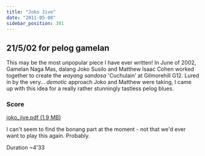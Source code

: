 ```yaml
---
title: "Joko Jive"
date: "2011-05-08"
sidebar_position: 301
---
```


## 21/5/02 for pelog gamelan

This may be the most *un*popular piece I have ever written! In June of 2002, Gamelan Naga Mas, dalang Joko Susilo and Matthew Isaac Cohen worked together to create the _wayang sandosa_ 'Cuchulain' at Gilmorehill G12. Lured in by the very… _demotic_ approach Joko and Matthew were taking, I came up with this idea for a really rather stunningly tastless pelog blues.

### Score

[joko_jive.pdf (1.9 MB)](/joko_jive.pdf)

I can't seem to find the bonang part at the moment - not that we'd ever want to play this again. Probably.

Duration ~4'33
